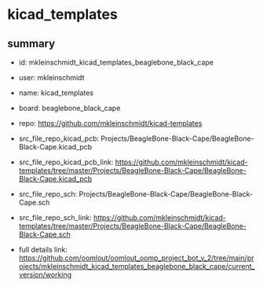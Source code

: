 # kicad_templates
 
## summary 
* id: mkleinschmidt_kicad_templates_beaglebone_black_cape
* user: mkleinschmidt
* name: kicad_templates
* board: beaglebone_black_cape
* repo: https://github.com/mkleinschmidt/kicad-templates
* src_file_repo_kicad_pcb: Projects/BeagleBone-Black-Cape/BeagleBone-Black-Cape.kicad_pcb
* src_file_repo_kicad_pcb_link: https://github.com/mkleinschmidt/kicad-templates/tree/master/Projects/BeagleBone-Black-Cape/BeagleBone-Black-Cape.kicad_pcb


* src_file_repo_sch: Projects/BeagleBone-Black-Cape/BeagleBone-Black-Cape.sch
* src_file_repo_sch_link: https://github.com/mkleinschmidt/kicad-templates/tree/master/Projects/BeagleBone-Black-Cape/BeagleBone-Black-Cape.sch
* full details link: https://github.com/oomlout/oomlout_oomp_project_bot_v_2/tree/main/projects/mkleinschmidt_kicad_templates_beaglebone_black_cape/current_version/working  







